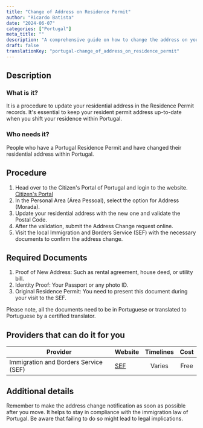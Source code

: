 ```yaml
---
title: "Change of Address on Residence Permit"
author: "Ricardo Batista"
date: "2024-06-07"
categories: ["Portugal"]
meta_title: ""
description: "A comprehensive guide on how to change the address on your Portuguese Residence Permit."
draft: false
translationKey: "portugal-change_of_address_on_residence_permit"
---
```


## Description
### What is it?
It is a procedure to update your residential address in the Residence Permit records. It's essential to keep your resident permit address up-to-date when you shift your residence within Portugal.
### Who needs it?
People who have a Portugal Residence Permit and have changed their residential address within Portugal.

## Procedure
1. Head over to the Citizen's Portal of Portugal and login to the website. [Citizen's Portal](https://www.portaldocidadao.pt/)
2. In the Personal Area (Área Pessoal), select the option for Address (Morada).
3. Update your residential address with the new one and validate the Postal Code.
4. After the validation, submit the Address Change request online.
5. Visit the local Immigration and Borders Service (SEF) with the necessary documents to confirm the address change.

## Required Documents
1. Proof of New Address: Such as rental agreement, house deed, or utility bill.
2. Identity Proof: Your Passport or any photo ID.
3. Original Residence Permit: You need to present this document during your visit to the SEF.

Please note, all the documents need to be in Portuguese or translated to Portuguese by a certified translator.

## Providers that can do it for you

| Provider        |     Website     |     Timelines    |       Cost      |
| --------------- | --------------- |  :-------------: | :-------------: |
| Immigration and Borders Service (SEF)     |  [SEF](https://www.sef.pt/)       |      Varies      |        Free       |

## Additional details
Remember to make the address change notification as soon as possible after you move. It helps to stay in compliance with the immigration law of Portugal. Be aware that failing to do so might lead to legal implications.
